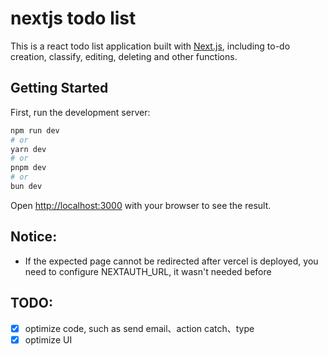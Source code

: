 # nextjs todo list

 This is a react todo list application built with [Next.js](https://nextjs.org/), including to-do creation, classify, editing, deleting and other functions.

## Getting Started

First, run the development server:

```bash
npm run dev
# or
yarn dev
# or
pnpm dev
# or
bun dev
```

Open [http://localhost:3000](http://localhost:3000) with your browser to see the result.

## Notice:
- If the expected page cannot be redirected after vercel is deployed, you need to configure NEXTAUTH_URL, it wasn't needed before


## TODO:

- [x] optimize code, such as send email、action catch、type
- [x] optimize UI